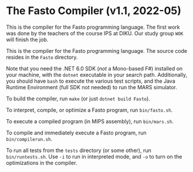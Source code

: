 # The Fasto Compiler (v1.1, 2022-05)

This is the compiler for the Fasto programming language.
The first work was done by the teachers of the course IPS at DIKU.
Our study group `WOK` will finish the job.

This is the compiler for the Fasto programming language. The source
code resides in the `Fasto` directory.

Note that you need the .NET 6.0 SDK (*not* a Mono-based F#) installed
on your machine, with the `dotnet` executable in your search path.
Additionally, you should have `bash` to execute the various test
scripts, and the Java Runtime Environment (full SDK not needed) to run
the MARS simulator.

To build the compiler, run `make` (or just `dotnet build Fasto`).

To interpret, compile, or optimize a Fasto program, run `bin/fasto.sh`.

To execute a compiled program (in MIPS assembly), run `bin/mars.sh`.

To compile and immediately execute a Fasto program, run `bin/compilerun.sh`.

To run all tests from the `tests` directory (or some other), run
`bin/runtests.sh`. Use `-i` to run in interpreted mode, and `-o` to
turn on the optimizations in the compiler.
